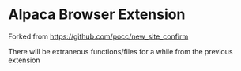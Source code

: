 # Alpaca Browser Extension

Forked from https://github.com/pocc/new_site_confirm

There will be extraneous functions/files for a while from the previous extension
